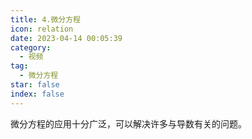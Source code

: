 ```yaml
---
title: 4.微分方程
icon: relation
date: 2023-04-14 00:05:39
category:
  - 视频
tag:
  - 微分方程
star: false
index: false
---
```


微分方程的应用十分广泛，可以解决许多与导数有关的问题。

<AutoCatalog base='/video/equations/' />
